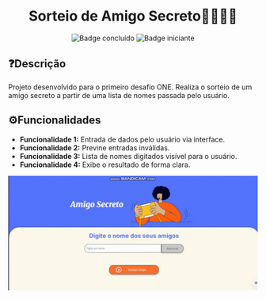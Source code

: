 <h1 align="center">Sorteio de Amigo Secreto🙋‍♀️🙋‍♂️</h1>
<p align="center">
  <img src="https://img.shields.io/badge/status-concluído-green" alt="Badge concluído">
  <img src="https://img.shields.io/badge/level-iniciante-blue" alt="Badge iniciante">
</p>

<h2>❓Descrição</h2>
Projeto desenvolvido para o primeiro desafio ONE. Realiza o sorteio de um amigo secreto a partir de uma lista de nomes passada pelo usuário.

<h2>⚙️Funcionalidades</h2>
<ul> 
  <li><b>Funcionalidade 1:</b> Entrada de dados pelo usuário via interface.</li> 
  <li><b>Funcionalidade 2:</b> Previne entradas inválidas.</li>
  <li><b>Funcionalidade 3:</b> Lista de nomes digitados visível para o usuário.</li>
  <li><b>Funcionalidade 4:</b> Exibe o resultado de forma clara.</li> 
</ul>

<img src="assets/demonstracao.mp4.gif" alt="Vídeo demonstrativo do programa">



